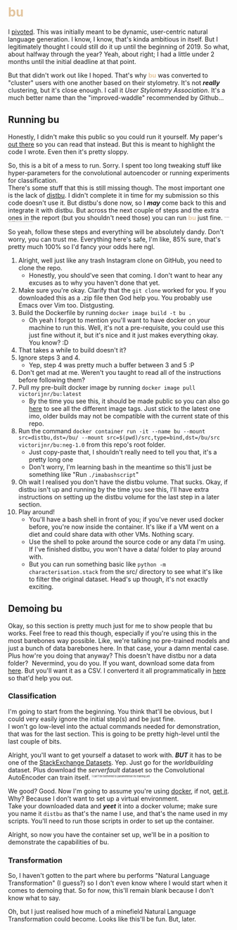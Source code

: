 # <span style="color:#e3c59e">bu</span>
I [pivoted](https://www.youtube.com/watch?v=M1vfXoUNDYA). This was initially meant to be dynamic, user-centric natural language generation. I know, I know, that's kinda ambitious in itself. But I legitimately thought I could still do it up until the beginning of 2019. So what, about halfway through the year? Yeah, about right; I had a little under 2 months until the initial deadline at that point. 

But that didn't work out like I hoped. That's why <span style="color:#e3c59e">**bu**</span> was converted to "cluster" users with one another based on their stylometry. It's not **_really_** clustering, but it's close enough. I call it _User Stylometry Association_. It's a much better name than the "improved-waddle" recommended by Github...

## Running bu
Honestly, I didn't make this public so you could run it yourself. My paper's [out there](./SH_Report.pdf) so you can read that instead. But this is meant to highlight the code I wrote. Even then it's pretty sloppy.  

So, this is a bit of a mess to run. Sorry. I spent too long tweaking stuff like hyper-parameters for the convolutional autoencoder or running experiments for classification.  
There's some stuff that this is still missing though. The most important one is the lack of [distbu](https://github.com/VictorIJnr/distbu/). I didn't complete it in time for my submission so this code doesn't use it. But distbu's done now, so I **_may_** come back to this and integrate it with distbu. But across the next couple of steps and the extra ones in the report (but you shouldn't need those) you can run <span style="color:#e3c59e">**bu**</span> just fine. 
<sup style="font-size:0.1em">I'm lazy and have a couple more READMEs to fine-tune so I'm just leaving the old instructions I had here.</sup>

So yeah, follow these steps and everything will be absolutely dandy. Don't worry, you can trust me. Everything here's safe, I'm like, 85% sure, that's pretty much 100% so I'd fancy your odds here ngl. 
1. Alright, well just like any trash Instagram clone on GitHub, you need to clone the repo.
   + Honestly, you should've seen that coming. I don't want to hear any excuses as to why you haven't done that yet.
2. Make sure you're okay. Clarify that the `git clone` worked for you. If you downloaded this as a .zip file then God help you. You probably use Emacs over Vim too. Distgusting. 
3. Build the Dockerfile by running `docker image build -t bu .`
   + Oh yeah I forgot to mention you'll want to have docker on your machine to run this. Well, it's not a pre-requisite, you could use this just fine without it, but it's nice and it just makes everything okay. You know? :D
4. That takes a while to build doesn't it?  
5. Ignore steps 3 and 4.
   + Yep, step 4 was pretty much a buffer between 3 and 5 :P
6. Don't get mad at me. Weren't you taught to read all of the instructions before following them?
7. Pull my pre-built docker image by running `docker image pull victorijnr/bu:latest`
   + By the time you see this, it should be made public so you can also go [here](https://cloud.docker.com/repository/docker/victorijnr/bu/tags) to see all the different image tags. Just stick to the latest one imo, older builds may not be compatible with the current state of this repo.
8. Run the command `docker container run -it --name bu --mount src=distbu,dst=/bu/ --mount src=$(pwd)/src,type=bind,dst=/bu/src victorijnr/bu:neg-1.0` from this repo's root folder.
    + Just copy-paste that, I shouldn't really need to tell you that, it's a pretty long one
    + Don't worry, I'm learning bash in the meantime so this'll just be something like "Run `./imabashscript`"
9. Oh wait I realised you don't have the distbu volume. That sucks. Okay, if distbu isn't up and running by the time you see this, I'll have extra instructions on setting up the distbu volume for the last step in a later section.
10. Play around!
    + You'll have a bash shell in front of you; if you've never used docker before, you're now inside the container. It's like if a VM went on a diet and could share data with other VMs. Nothing scary.
    + Use the shell to poke around the source code or any data I'm using. If I've finished distbu, you won't have a data/ folder to play around with.
    + But you can run something basic like `python -m characterisation.stack` from the src/ directory to see what it's like to filter the original dataset. Head's up though, it's not exactly exciting.

## Demoing bu
Okay, so this section is pretty much just for me to show people that bu works. Feel free to read this though, especially if you're using this in the most barebones way possible. Like, we're talking no pre-trained models and just a bunch of data barebones here. In that case, your a damn mental case. Plus how're you doing that anyway? This doesn't have distbu nor a data folder? <span style="font-size: 0.01em">The fuck?</span> Nevermind, you do you. If you want, download some data from [here](https://archive.org/download/stackexchange). But you'll want it as a CSV. I converterd it all programmatically in [here](./src/characterisation/helpers/XMLParse.py) so that'd help you out.

### Classification
I'm going to start from the beginning. You think that'll be obvious, but I could very easily ignore the initial step(s) and be just fine.  
I won't go low-level into the actual commands needed for demonstration, that was for the last section. This is going to be pretty high-level until the last couple of bits.

Alright, you'll want to get yourself a dataset to work with. **_BUT_** it has to be one of the [StackExchange Datasets](https://archive.org/details/stackexchange). Yep. Just go for the _worldbuilding_ dataset. Plus download the _serverfault_ dataset so the Convolutional AutoEncoder can train itself. <sup style="font-size:0.4em">I can't be bothered to parameterise its training yet.</sup>  

We good? Good. Now I'm going to assume you're using [docker](https://www.docker.com/), if not, [get it](https://www.docker.com/get-started). Why? Because I don't want to set up a virtual environment.  
Take your downloaded data and **_yeet_** it into a docker volume; make sure you name it `distbu` as that's the name I use, and that's the name used in my scripts. You'll need to run those scripts in order to set up the container.

Alright, so now you have the container set up, we'll be in a position to demonstrate the capabilities of bu.

### Transformation
So, I haven't gotten to the part where bu performs "Natural Language Transformation" (I guess?) so I don't even know where I would start when it comes to demoing that. So for now, this'll remain blank because I don't know what to say. 

Oh, but I just realised how much of a minefield Natural Language Transformation could become. Looks like this'll be fun. But, later. 